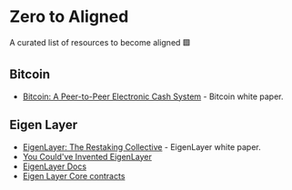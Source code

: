 # Zero to Aligned
A curated list of resources to become aligned 🟩

## Bitcoin

- [Bitcoin: A Peer-to-Peer Electronic Cash System](https://bitcoin.org/bitcoin.pdf) - Bitcoin white paper.

## Eigen Layer

- [EigenLayer: The Restaking Collective](https://docs.eigenlayer.xyz/assets/files/EigenLayer_WhitePaper-88c47923ca0319870c611decd6e562ad.pdf) - EigenLayer white paper.
- [You Could've Invented EigenLayer](https://www.blog.eigenlayer.xyz/ycie/)
- [EigenLayer Docs](https://docs.eigenlayer.xyz/eigenlayer/overview/)
- [Eigen Layer Core contracts](https://github.com/Layr-Labs/eigenlayer-contracts)
